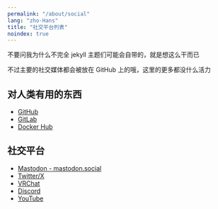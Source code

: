 ```yaml
---
permalink: "/about/social"
lang: "zho-Hans"
title: "社交平台列表"
noindex: true
---
```


不要问我为什么不完全 jekyll 主题们可能会自带的，就是想这么干而已

不过主要的社交媒体都会被放在 GitHub 上的哦，这里的更多都没什么活力

## 对人类有用的东西

- [GitHub](https://github.com/SourLemonJuice)
- [GitLab](https://gitlab.com/SourLemonJuice)
- [Docker Hub](https://hub.docker.com/u/sourlemonjuice)

## 社交平台

- [Mastodon - mastodon.social](https://mastodon.social/@SourLemonJuice)
- [Twitter/X](https://x.com/LemonJuice3893)
- [VRChat](https://vrchat.com/home/user/usr_17d2f8db-b256-448d-8405-b62b860025c5)
- [Discord](https://youtu.be/dQw4w9WgXcQ)
- [YouTube](https://www.bilibili.com/video/BV1GJ411x7h7)
